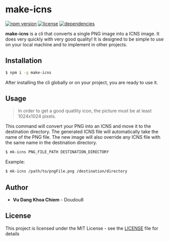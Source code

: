 # make-icns

[![npm version](https://badge.fury.io/js/make-icns.svg)](https://www.npmjs.com/package/make-icns) [![license](https://img.shields.io/github/license/Doudou8/make-icns)](https://github.com/electron-userland/electron-forge/blob/master/LICENSE) [![dependencies](https://david-dm.org/Doudou8/make-icns.svg?theme=shields.io)](https://david-dm.org/Doudou8/make-icns.svg)

**make-icns** is a cli that converts a single PNG image into a ICNS image. It does very quickly with very good quality! It is designed to be simple to use on your local machine and to implement in other projects.

## Installation

```bash
$ npm i -g make-icns
```

After installing the cli globally or on your project, you are ready to use it.

## Usage

> In order to get a good quatlity icon, the picture must be at least 1024x1024 pixels.

This command will convert your PNG into an ICNS and move it to the destination directory. The generated ICNS file will automatically take the name of the PNG file. The new image will also override any ICNS file with the same name in the destination directory.

```bash
$ mk-icns PNG_FILE_PATH DESTINATION_DIRECTORY
```

Example:

```bash
$ mk-icns /path/to/pngFile.png /destination/directory
```

## Author

- **Vu Dang Khoa Chiem** - Doudou8

## License

This project is licensed under the MIT License - see the [LICENSE](LICENSE) file for details
